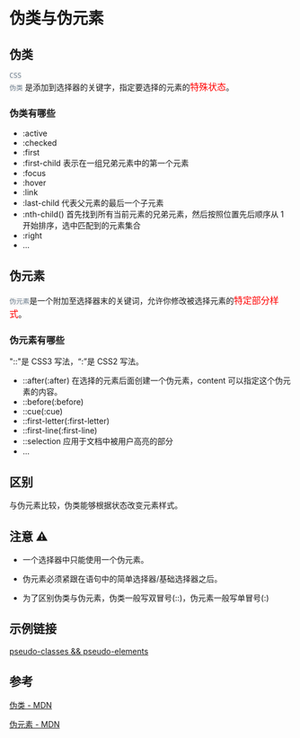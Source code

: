# 伪类与伪元素

## 伪类

<code style="color: #708090; background-color: #F5F5F5;">CSS 伪类</code> 是添加到选择器的关键字，指定要选择的元素的<span style="color: #ff0000; font-size: 16px;">特殊状态</span>。

### 伪类有哪些

- :active
- :checked
- :first
- :first-child 表示在一组兄弟元素中的第一个元素
- :focus
- :hover
- :link
- :last-child 代表父元素的最后一个子元素
- :nth-child() 首先找到所有当前元素的兄弟元素，然后按照位置先后顺序从 1 开始排序，选中匹配到的元素集合
- :right
- ...

## 伪元素

<code style="color: #708090; background-color: #F5F5F5;">伪元素</code>是一个附加至选择器末的关键词，允许你修改被选择元素的<span style="color: #ff0000; font-size: 16px;">特定部分样式</span>。

### 伪元素有哪些

"::"是 CSS3 写法，“:”是 CSS2 写法。

- ::after(:after) 在选择的元素后面创建一个伪元素，content 可以指定这个伪元素的内容。
- ::before(:before)
- ::cue(:cue)
- ::first-letter(:first-letter)
- ::first-line(:first-line)
- ::selection 应用于文档中被用户高亮的部分
- ...

## 区别

与伪元素比较，伪类能够根据状态改变元素样式。

## 注意 ⚠️

- 一个选择器中只能使用一个伪元素。

- 伪元素必须紧跟在语句中的简单选择器/基础选择器之后。

- 为了区别伪类与伪元素，伪类一般写双冒号(::)，伪元素一般写单冒号(:)

## 示例链接

[pseudo-classes && pseudo-elements](https://jsfiddle.net/legendHan/5tzjb3r1/)

## 参考

[伪类 - MDN](https://developer.mozilla.org/zh-CN/docs/Web/CSS/Pseudo-classes)

[伪元素 - MDN](https://developer.mozilla.org/zh-CN/docs/Web/CSS/Pseudo-elements)
